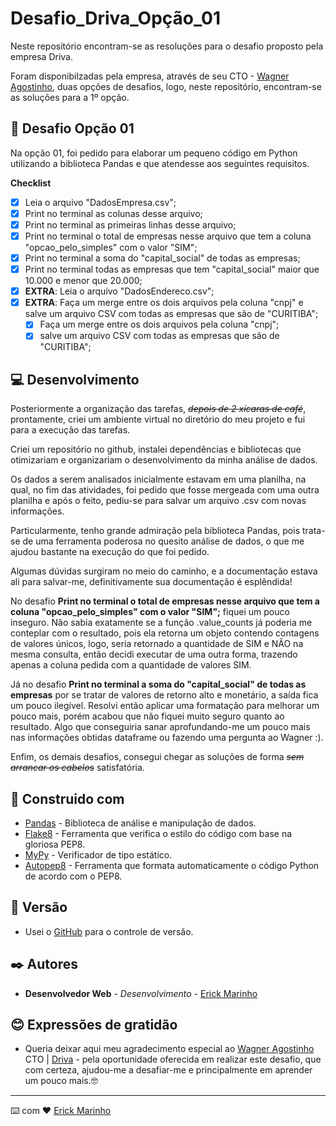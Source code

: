 # Desafio_Driva_Opção_01
Neste repositório encontram-se as resoluções para o desafio proposto pela empresa Driva.

Foram disponibilzadas pela empresa, através de seu CTO - [Wagner Agostinho](https://www.linkedin.com/in/wagnerrua/),  duas opções de desafios, logo, neste repositório, encontram-se as soluções para a 1º opção. 

## :panda_face: Desafio Opção 01

Na opção 01, foi pedido para elaborar um pequeno código em Python utilizando a biblioteca Pandas e que atendesse aos seguintes requisitos.

**Checklist**

- [x] Leia o arquivo "DadosEmpresa.csv";
- [x] Print no terminal as colunas desse arquivo;
- [x] Print no terminal as primeiras linhas desse arquivo;
- [x] Print no terminal o total de empresas nesse arquivo que tem a coluna "opcao_pelo_simples" com o valor "SIM";
- [x] Print no terminal a soma do "capital_social" de todas as empresas;
- [x] Print no terminal todas as empresas que tem "capital_social" maior que 10.000 e menor que 20.000;
- [x] **EXTRA**: Leia o arquivo "DadosEndereco.csv";
- [x] **EXTRA**: Faça um merge entre os dois arquivos pela coluna "cnpj" e salve um arquivo CSV com todas as empresas que são de "CURITIBA";
    - [x] Faça um merge entre os dois arquivos pela coluna "cnpj";
    - [x] salve um arquivo CSV com todas as empresas que são de "CURITIBA";

## :computer: Desenvolvimento

Posteriormente a organização das tarefas, <s>*depois de 2 xícaras de café*</s>, prontamente, criei um ambiente virtual no diretório do meu projeto e fui para a execução das tarefas.

Criei um repositório no github, instalei dependências e bibliotecas que otimizariam e organizariam o desenvolvimento da minha análise de dados.

Os dados a serem analisados inicialmente estavam em uma planilha, na qual, no fim das atividades, foi pedido que fosse mergeada com uma outra planilha e após o feito, pediu-se para salvar um arquivo .csv com novas informações.

Particularmente, tenho grande admiração pela biblioteca Pandas, pois trata-se de uma ferramenta poderosa no quesito análise de dados, o que me ajudou bastante na execução do que foi pedido.

Algumas dúvidas surgiram no meio do caminho, e a documentação estava ali para salvar-me, definitivamente sua documentação é esplêndida!

No desafio **Print no terminal o total de empresas nesse arquivo que tem a coluna "opcao_pelo_simples" com o valor "SIM";** fiquei um pouco inseguro. Não sabia exatamente se a função .value_counts já poderia me conteplar com o resultado, pois ela retorna um objeto contendo contagens de valores únicos, logo, seria retornado a quantidade de SIM e NÃO na mesma consulta, então decidi executar de uma outra forma, trazendo apenas a coluna pedida com a quantidade de valores SIM.

Já no desafio **Print no terminal a soma do "capital_social" de todas as empresas** por se tratar de valores de retorno alto e monetário, a saída fica um pouco ilegível. Resolvi então aplicar uma formatação para melhorar um pouco mais, porém acabou que não fiquei muito seguro quanto ao resultado. Algo que conseguiria sanar aprofundando-me um pouco mais nas informações obtidas dataframe ou fazendo uma pergunta ao Wagner :).

Enfim, os demais desafios, consegui chegar as soluções de forma <s>*sem arrancar os cabelos*</s> satisfatória.

## :wrench: Construido com

* [Pandas](https://pandas.pydata.org/) - Biblioteca de análise e manipulação de dados.
* [Flake8](https://flake8.pycqa.org/en/latest/) - Ferramenta que verifica o estilo do código com base na gloriosa PEP8.
* [MyPy](https://mypy.readthedocs.io/en/stable/) - Verificador de tipo estático.
* [Autopep8](https://pypi.org/project/autopep8/) - Ferramenta que formata automaticamente o código Python de acordo com o PEP8.

## :flags: Versão

* Usei o [GitHub](github.com) para o controle de versão.

## ✒️ Autores

* **Desenvolvedor Web** - *Desenvolvimento* - [Erick Marinho](https://github.com/Erick-Marinho)

## :blush: Expressões de gratidão

* Queria deixar aqui meu agradecimento especial ao [Wagner Agostinho](https://www.linkedin.com/in/wagnerrua/) CTO | [Driva](https://www.linkedin.com/company/driva-tech/) - pela oportunidade oferecida em realizar este desafio, que com certeza, ajudou-me a desafiar-me e principalmente em aprender um pouco mais.🤓

---
⌨️ com ❤️ [Erick Marinho](https://github.com/Erick-Marinho)


